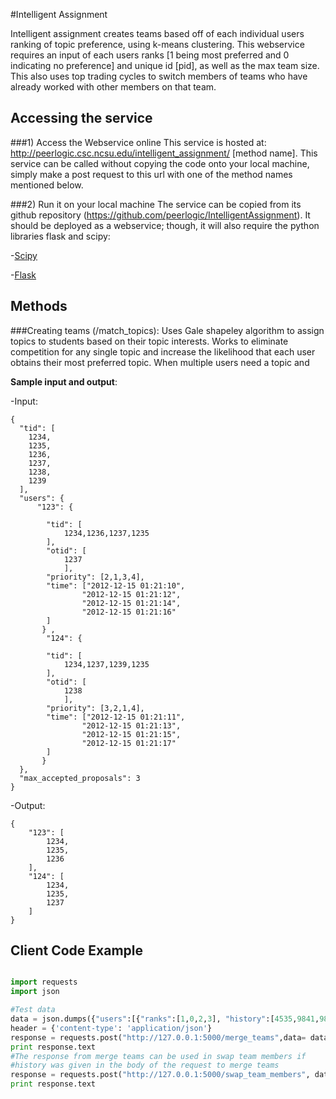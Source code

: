 #Intelligent Assignment

Intelligent assignment creates teams based off of each individual users ranking of topic preference, using k-means clustering. This webservice requires an input of each users ranks [1 being most preferred and 0 indicating no preference] and unique id [pid], as well as the max team size. This also uses top trading cycles to switch members of teams who have already worked with other members on that team.

Accessing the service
------------------

###1) Access the Webservice online
This service is hosted at: http://peerlogic.csc.ncsu.edu/intelligent_assignment/ [method name]. This service can be called without copying the code onto your local machine, simply make a post request to this url with one of the method names mentioned below. 

###2) Run it on your local machine
The service can be copied from its github repository (https://github.com/peerlogic/IntelligentAssignment). It should be deployed as a webservice; though, it will also require the python libraries flask and scipy:

-[Scipy](https://www.scipy.org/scipylib/download.html)

-[Flask](https://pypi.python.org/pypi/Flask)

Methods
------------------

###Creating teams (/match_topics):
Uses Gale shapeley algorithm to assign topics to students based on their topic interests. Works to eliminate competition for any single topic and increase the likelihood that each user obtains their most preferred topic. When multiple users need a topic and 

**Sample input and output**:

-Input: 
```
{
  "tid": [
    1234,
    1235,
    1236,
    1237,
    1238,
    1239
  ],
  "users": {
      "123": {
              
        "tid": [
            1234,1236,1237,1235
        ],
        "otid": [
            1237
            ],        
        "priority": [2,1,3,4],
        "time": ["2012-12-15 01:21:10",
                "2012-12-15 01:21:12",
                "2012-12-15 01:21:14",
                "2012-12-15 01:21:16"
        ]
       } ,
        "124": {
              
        "tid": [
            1234,1237,1239,1235
        ],
        "otid": [
            1238
            ],    
        "priority": [3,2,1,4],
        "time": ["2012-12-15 01:21:11",
                "2012-12-15 01:21:13",
                "2012-12-15 01:21:15",
                "2012-12-15 01:21:17"
        ]
       } 
  },
  "max_accepted_proposals": 3
}
```

-Output: 
```
{
    "123": [
        1234,
        1235,
        1236
    ],
    "124": [
        1234,
        1235,
        1237
    ]
}
```

Client Code Example
------------------

```python

import requests
import json

#Test data
data = json.dumps({"users":[{"ranks":[1,0,2,3], "history":[4535,9841,9843], "pid":1023},{"ranks":[1,2,0,3], "history":[1023,9843,8542], "pid":4535},{"ranks":[0,2,3,1], "history":[3649,9841,9843], "pid":1363},{"ranks":[2,1,0,3], "history":[1363,1023,3649], "pid":9841}],"max_team_size":2})
header = {'content-type': 'application/json'}
response = requests.post("http://127.0.0.1:5000/merge_teams",data= data,headers=header)
print response.text
#The response from merge teams can be used in swap team members if
#history was given in the body of the request to merge teams	
response = requests.post("http://127.0.0.1:5000/swap_team_members", data=response.text,headers=header)
print response.text
```
